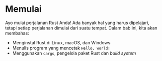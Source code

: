 # Memulai

Ayo mulai perjalanan Rust Anda! Ada banyak hal yang harus dipelajari, tetapi setiap perjalanan dimulai dari suatu tempat. Dalam bab ini, kita akan membahas:

- Menginstal Rust di Linux, macOS, dan Windows
- Menulis program yang mencetak `Hello, world!`
- Menggunakan `cargo`, pengelola paket Rust dan _build system_
